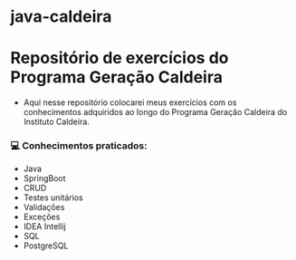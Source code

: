 # java-caldeira

# Repositório de exercícios do Programa Geração Caldeira 
- Aqui nesse repositório colocarei meus exercícios com os conhecimentos adquiridos ao longo do Programa Geração Caldeira do Instituto Caldeira. 

### 💻 Conhecimentos praticados: 
- Java
- SpringBoot
- CRUD
- Testes unitários
- Validações
- Exceções
- IDEA Intellij
- SQL
- PostgreSQL
